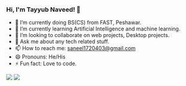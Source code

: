 ### Hi, I'm Tayyub Naveed! 👋

- 🔭 I’m currently doing BS(CS) from FAST, Peshawar.
- 🌱 I’m currently learning Artificial Intelligence and machine learning.
- 👯 I’m looking to collaborate on web projects, Desktop projects.
- 💬 Ask me about any tech related stuff.
- 📫 How to reach me: saneel1720403@gmail.com
- 😄 Pronouns: He/His
- ⚡ Fun fact: Love to code. 



<img src="https://camo.githubusercontent.com/10e9ea082cfd828d42b01d5950d13ae132a058d26914ef04d6f40f2eba3feaa2/68747470733a2f2f6769746875622d726561646d652d73746174732e76657263656c2e6170702f6170692f746f702d6c616e67733f757365726e616d653d736563757265646576656c6f70657226636f756e745f707269766174653d747275652673686f775f69636f6e733d74727565266c6f63616c653d656e2673686f775f69636f6e733d74727565267468656d653d7261646963616c266c616e67735f636f756e743d3130">

<img src="https://github-readme-stats.vercel.app/api?username=TayyubNaveed&&show_icons=true&title_color=ffffff&icon_color=bb2acf&text_color=daf7dc&bg_color=151515">
